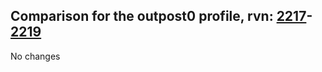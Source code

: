 ## Comparison for the outpost0 profile, rvn: [2217](https://github.com/PRO100KatYT/FortniteProfileRevisions/tree/main/profiles/outpost0/2217%20outpost0.json)-[2219](https://github.com/PRO100KatYT/FortniteProfileRevisions/tree/main/profiles/outpost0/2219%20outpost0.json)

No changes
